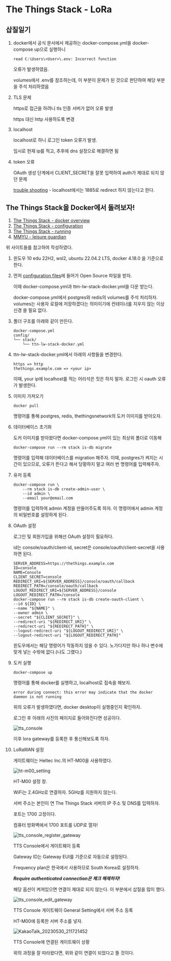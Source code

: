 # The Things Stack - LoRa

## 삽질일기

1. docker에서 공식 문서에서 제공하는 docker-compose.yml을 docker-compose up으로 실행하니 
    ```
    read C:\Users\<User>\.env: Incorrect function
    ```
    오류가 발생하였음.

    volumes에서 .env를 참조하는데, 이 부분이 문제가 된 것으로 판단하여 해당 부분을 주석 처리하였음

2. TLS 문제
    
    https로 접근을 하려니 tls 인증 서버가 없어 오류 발생
    
    https 대신 http 사용하도록 변경

3. localhost

    localhost로 하니 로그인 token 오류가 발생.

    임시로 현재 ip를 적고, 추후에 dns 설정으로 해결하면 됨

4. token 오류

    OAuth 생성 단계에서 CLIENT_SECRET을 잘못 입력하여 auth가 제대로 되지 않던 문제

    [trouble shooting](https://www.thethingsindustries.com/docs/the-things-stack/host/docker/configuration/#running-the-things-stack-as-localhost) - localhost에서는 1885로 redirect 하지 않는다고 한다.

## The Things Stack을 Docker에서 돌려보자!

1. [The Things Stack - docker overview](https://www.thethingsindustries.com/docs/the-things-stack/host/docker/)
1. [The Things Stack - configuration](https://www.thethingsindustries.com/docs/the-things-stack/host/docker/configuration/)
1. [The Things Stack - running](https://www.thethingsindustries.com/docs/the-things-stack/host/docker/running-the-stack/)
1. [MMYU - leisure guardian](https://github.com/LeisureGuardian/LG-API)

위 사이트들를 참고하여 작성하였다.

1. 윈도우 10 edu 22H2, wsl2, ubuntu 22.04.2 LTS, docker 4.18.0 을 기준으로 한다.



1. 먼저 [configuration files](https://www.thethingsindustries.com/docs/the-things-stack/host/docker/configuration/#example-configuration-files)에 들어가 Open Source 파일을 받자.

    이때 docker-compose.yml과 ttm-lw-stack-docker.yml을 다운 받는다.

    docker-compose.yml에서 postgres와 redis의 volumes를 주석 처리하자.
    volumes는 사용자 로컬에 저장하겠다는 의미이기에 컨테이너를 지우지 않는 이상 신경 쓸 필요 없다.

1. 폴더 구조를 아래와 같이 만든다.
    ```
    docker-compose.yml
    config/
    └── stack/
        └── ttn-lw-stack-docker.yml
    ```

1. ttn-lw-stack-docker.yml에서 아래의 사항들을 변경한다.
    ```
    https => http
    thethings.example.com => <your ip>
    ```
    이때, your ip에 localhost를 적는 어리석은 짓은 하지 말자. 로그인 시 oauth 오류가 발생한다.

1. 이미지 가져오기

    ``` docker pull ``` 
    
    명령어를 통해 postgres, redis, thethingsnetwork의 도커 이미지를 받아오자.

1. 데이터베이스 초기화

    도커 이미지를 받아왔다면 docker-compose.yml이 있는 최상위 폴더로 이동해 

    ```docker-compose run --rm stack is-db migrate``` 

    명령어를 입력해 데이터베이스를 migration 해주자. 이때, postgres가 켜지는 시간이 있으므로, 오류가 뜬다고 해서 당황하지 말고 여러 번 명령어를 입력해주자.
    
1. 유저 등록
    ```
    docker-compose run \
        --rm stack is-db create-admin-user \
        --id admin \
        --email your@email.com
    ```
    명령어를 입력하여 admin 계정을 만들어주도록 하자. 이 명령어에서 admin 계정의 비밀번호를 설정하게 된다.

1. OAuth 설정

    로그인 및 회원가입을 위해선 OAuth 설정이 필요하다.

    id는 console/oauth/client-id, secret은 console/oauth/client-secret을 사용하면 된다.

    ```
    SERVER_ADDRESS=https://thethings.example.com
    ID=console
    NAME=Console
    CLIENT_SECRET=console
    REDIRECT_URI=${SERVER_ADDRESS}/console/oauth/callback
    REDIRECT_PATH=/console/oauth/callback
    LOGOUT_REDIRECT_URI=${SERVER_ADDRESS}/console
    LOGOUT_REDIRECT_PATH=/console
    docker-compose run --rm stack is-db create-oauth-client \
    --id ${ID} \
    --name "${NAME}" \
    --owner admin \
    --secret "${CLIENT_SECRET}" \
    --redirect-uri "${REDIRECT_URI}" \
    --redirect-uri "${REDIRECT_PATH}" \
    --logout-redirect-uri "${LOGOUT_REDIRECT_URI}" \
    --logout-redirect-uri "${LOGOUT_REDIRECT_PATH}"
    ```

    윈도우에서는 해당 명령어가 작동하지 않을 수 있다. 노가다지만 하나 하나 변수에 맞게 넣는 수밖에 없다.(나도 그랬다.)

1. 도커 실행

    ```docker-compose up```
    
    명령어를 통해 docker를 실행하고, localhost로 접속을 해보자.

    ```error during connect: this error may indicate that the docker daemon is not running```

    위의 오류가 발생하였다면, docker desktop이 실행중인지 확인하자.

    로그인 후 아래의 사진의 페이지로 들어와진다면 성공이다.
    
    ![tts_console](https://github.com/kit-teamcook-2023/the-things-stack_lora/assets/81803973/dd77682a-adfa-4ddf-bfaa-8195fc01f18c)
    
    이후 lora gateway를 등록한 후 통신해보도록 하자.

1. LoRaWAN 설정
    
    게이트웨이는 Heltec Inc.의 HT-M00을 사용하였다.

    ![ht-m00_setting](https://github.com/kit-teamcook-2023/the-things-stack_lora/assets/81803973/bc03ed0d-7e43-47c3-a9b8-31b965cc81b5)
    
    HT-M00 설정 창. 
    
    WiFi는 2.4GHz로 연결하자. 5GHz를 지원하지 않는다.
    
    서버 주소는 본인이 연 The Things Stack 서버의 IP 주소 및 DNS를 입력하자.
    
    포트는 1700 고정이다.
    
    컴퓨터 방화벽에서 1700 포트를 UDP로 열자!

    ![tts_console_register_gateway](https://github.com/kit-teamcook-2023/the-things-stack_lora/assets/81803973/f5171ea3-e603-4949-b783-9609990f33d5)
    
    TTS Console에서 게이트웨이 등록
    
    Gateway ID는 Gateway EUI를 기준으로 자동으로 설정된다.
    
    Frequency plan은 한국에서 사용하므로 South Korea로 설정하자.
    
    ***Require authenticated connection은 체크 해제하자!***
    
    해당 옵션이 켜져있으면 연결이 제대로 되지 않는다. 이 부분에서 삽질을 많이 했다.

    ![tts_console_edit_gateway](https://github.com/kit-teamcook-2023/the-things-stack_lora/assets/81803973/616e1359-66cc-4a4a-8f9d-6b183a72d457)
    
    TTS Console 게이트웨이 General Setting에서 서버 주소 등록
    
    HT-M00에 등록한 서버 주소를 넣자.
    
    ![KakaoTalk_20230530_211721452](https://github.com/kit-teamcook-2023/the-things-stack_lora/assets/81803973/b78d4199-2846-4344-843b-8b825c134059)

    TTS Console에 연결된 게이트웨이 상황
    
    위의 과정을 잘 따라왔다면, 위와 같이 연결이 되었다고 뜰 것이다.
